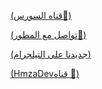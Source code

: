 [(قناه السورس📢)](https://telegram.me/HmzaDev)



[(تواصل مع المطور👦)](https://telegram.me/hmza97)



[(جديدنا على التيلجرام)](https://telegram.me/dq13bo)



[(HmzaDevقناه 📢)](https://telegram.me/dq12bo)


